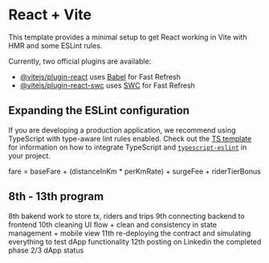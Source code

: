 # React + Vite

This template provides a minimal setup to get React working in Vite with HMR and some ESLint rules.

Currently, two official plugins are available:

- [@vitejs/plugin-react](https://github.com/vitejs/vite-plugin-react/blob/main/packages/plugin-react) uses [Babel](https://babeljs.io/) for Fast Refresh
- [@vitejs/plugin-react-swc](https://github.com/vitejs/vite-plugin-react/blob/main/packages/plugin-react-swc) uses [SWC](https://swc.rs/) for Fast Refresh

## Expanding the ESLint configuration

If you are developing a production application, we recommend using TypeScript with type-aware lint rules enabled. Check out the [TS template](https://github.com/vitejs/vite/tree/main/packages/create-vite/template-react-ts) for information on how to integrate TypeScript and [`typescript-eslint`](https://typescript-eslint.io) in your project.

fare = baseFare + (distanceInKm * perKmRate) + surgeFee + riderTierBonus
## 8th - 13th program
8th bakend work to store tx, riders and trips 
9th connecting backend to frontend
10th cleaning UI flow + clean and consistency in state management + mobile view
11th re-deploying the contract and simulating everything to test dApp functionality
12th posting on Linkedin the completed phase 2/3 dApp status